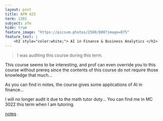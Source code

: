 ```yaml
---
layout: post
title: AFM 423
term: 1201
subject: afm
hide: true
feature_image: "https://picsum.photos/2560/600?image=875"
feature_text: |
    <h2 style="color:white;"> AI in Finance & Business Analytics </h2>
---
```


 > I was auditing this course during this term.

This course seems to be interesting, and prof can even override you to this course without prereq since
the contents of this course do not require those knowledge that much...

As you can find in notes, the course gives some applications of AI in finance...

I will no longer audit it due to the math tutor duty... You can find me in MC 3022 this term when I am tutoring.

 [notes](/pdfs/1201/afm423.pdf)
